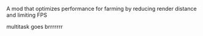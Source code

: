 A mod that optimizes performance for farming by reducing render distance and limiting FPS 













multitask goes brrrrrrr
